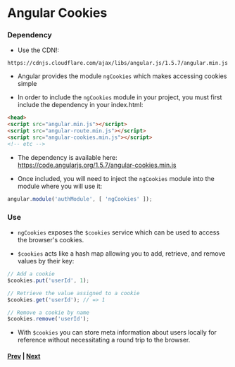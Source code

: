# Angular Cookies

### Dependency

* Use the CDN!:

```
https://cdnjs.cloudflare.com/ajax/libs/angular.js/1.5.7/angular.min.js
```

* Angular provides the module `ngCookies` which makes accessing cookies simple

* In order to include the `ngCookies` module in your project, you must first include the dependency in your index.html:

```html
<head>
<script src="angular.min.js"></script>
<script src="angular-route.min.js"></script>
<script src="angular-cookies.min.js"></script>
<!-- etc -->
```

* The dependency is available here: https://code.angularjs.org/1.5.7/angular-cookies.min.js

* Once included, you will need to inject the `ngCookies` module into the module where you will use it:

```js
angular.module('authModule', [ 'ngCookies' ]);
```

### Use
* `ngCookies` exposes the `$cookies` service which can be used to access the browser's cookies.

* `$cookies` acts like a hash map allowing you to add, retrieve, and remove values by their key:

```js
// Add a cookie
$cookies.put('userId', 1);

// Retrieve the value assigned to a cookie
$cookies.get('userId'); // => 1

// Remove a cookie by name
$cookies.remove('userId');
```

* With `$cookies` you can store meta information about users locally for reference without necessitating a round trip to the browser.


#### [Prev](interceptors.md) | [Next](lab.md)
